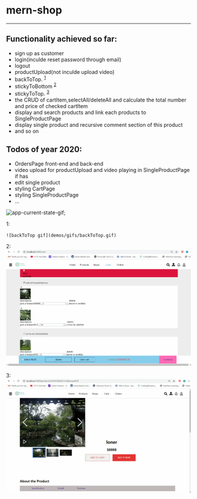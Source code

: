 # mern-shop 
---
## Functionality achieved so far:
- sign up as customer
- login(inculde reset password through email)
- logout
- productUpload(not inculde upload video)
- backToTop. <sup>[1](#myfootnote1)</sup>
- stickyToBottom <sup>[2](#myfootnote2)</sup>
- stickyToTop. <sup>[3](#myfootnote3)</sup>
- the CRUD of cartItem,selectAll/deleteAll and calculate the total number and price of checked cartItem
- display and search products and link each products to SingleProductPage
- display single product and recursive comment section of this product
- and so on

## Todos of year 2020:
* OrdersPage front-end and back-end
* video  upload for productUpload and video playing in SingleProductPage if has
* edit single product 
* styling CartPage
* styling SingleProductPage
* ...



![app-current-state-gif](demos/gifs/developing.gif);


<a name="myfootnote1">1</a>:

    ![backToTop gif](demos/gifs/backToTop.gif)


<a name="myfootnote2">2</a>: 
    ![stickyToBottom](demos/gifs/stickyToBottom.gif)


<a name="myfootnote3">3</a>:
    ![stickyToTop](demos/gifs/stickyToTop.gif)
